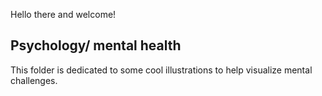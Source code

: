 Hello there and welcome!

## Psychology/ mental health

This folder is dedicated to some cool illustrations to help visualize mental challenges. 
